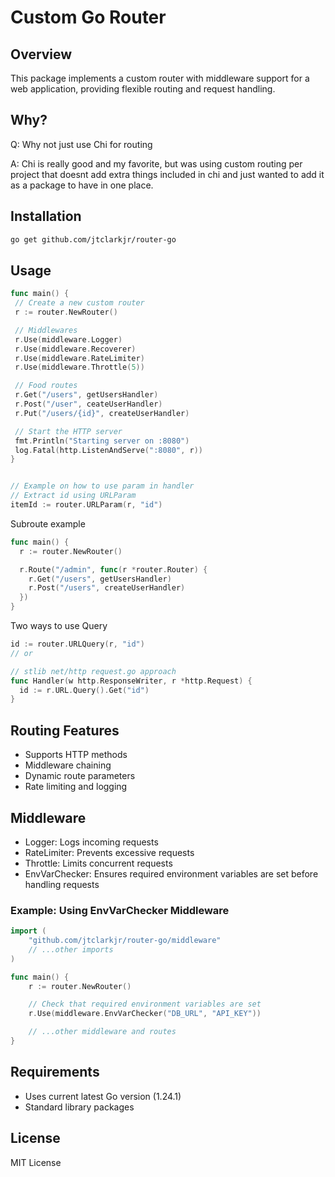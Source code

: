 # Custom Go Router

## Overview
This package implements a custom router with middleware support for a web application, providing flexible routing and request handling.

## Why?
Q: Why not just use Chi for routing

A: Chi is really good and my favorite, but was using custom routing per project that doesnt add extra things included in chi and just wanted to add it as a package to have in one place.

## Installation

```bash
go get github.com/jtclarkjr/router-go
```

## Usage

```go
func main() {
 // Create a new custom router
 r := router.NewRouter()

 // Middlewares
 r.Use(middleware.Logger)
 r.Use(middleware.Recoverer)
 r.Use(middleware.RateLimiter)
 r.Use(middleware.Throttle(5))

 // Food routes
 r.Get("/users", getUsersHandler)
 r.Post("/user", ceateUserHandler)
 r.Put("/users/{id}", createUserHandler)

 // Start the HTTP server
 fmt.Println("Starting server on :8080")
 log.Fatal(http.ListenAndServe(":8080", r))
}


// Example on how to use param in handler
// Extract id using URLParam
itemId := router.URLParam(r, "id")

```

Subroute example
```go
func main() {
  r := router.NewRouter()

  r.Route("/admin", func(r *router.Router) {
    r.Get("/users", getUsersHandler)
    r.Post("/users", createUserHandler)
  })
}

```

Two ways to use Query
```go
id := router.URLQuery(r, "id")
// or

// stlib net/http request.go approach
func Handler(w http.ResponseWriter, r *http.Request) {
  id := r.URL.Query().Get("id")
}

```

## Routing Features
- Supports HTTP methods
- Middleware chaining
- Dynamic route parameters
- Rate limiting and logging


## Middleware
- Logger: Logs incoming requests
- RateLimiter: Prevents excessive requests
- Throttle: Limits concurrent requests
- EnvVarChecker: Ensures required environment variables are set before handling requests

### Example: Using EnvVarChecker Middleware

```go
import (
    "github.com/jtclarkjr/router-go/middleware"
    // ...other imports
)

func main() {
    r := router.NewRouter()

    // Check that required environment variables are set
    r.Use(middleware.EnvVarChecker("DB_URL", "API_KEY"))

    // ...other middleware and routes
}
```

## Requirements
- Uses current latest Go version (1.24.1)
- Standard library packages

## License
MIT License
